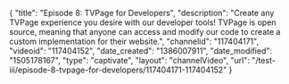 {
    "title": "Episode 8: TVPage for Developers",
    "description": "Create any TVPage experience you desire with our developer tools! TVPage is open source, meaning that anyone can access and modify our code to create a custom implementation for their website.",
    "channelid": "117404171",
    "videoid": "117404152",
    "date_created": "1386007911",
    "date_modified": "1505178167",
    "type": "captivate",
    "layout": "channelVideo",
    "url": "\/test-iii\/episode-8-tvpage-for-developers\/117404171-117404152"
}